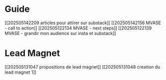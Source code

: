
# Guide

[[202505142209 articles pour attirer sur substack]]
[[202505142156 MVASE - call to action]]
[[202505122134 MVASE - next steps]]
[[202505122139 MVASE - grandir mon audience sur insta et substack]]

# Lead Magnet

[[202505131047 propositions de lead magnet]]
[[202505131048 creation du lead magnet 1]]


